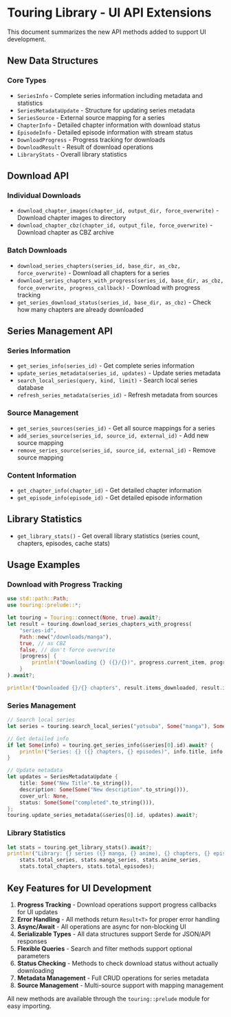 # Touring Library - UI API Extensions

This document summarizes the new API methods added to support UI development.

## New Data Structures

### Core Types
- `SeriesInfo` - Complete series information including metadata and statistics
- `SeriesMetadataUpdate` - Structure for updating series metadata
- `SeriesSource` - External source mapping for a series
- `ChapterInfo` - Detailed chapter information with download status
- `EpisodeInfo` - Detailed episode information with stream status
- `DownloadProgress` - Progress tracking for downloads
- `DownloadResult` - Result of download operations
- `LibraryStats` - Overall library statistics

## Download API

### Individual Downloads
- `download_chapter_images(chapter_id, output_dir, force_overwrite)` - Download chapter images to directory
- `download_chapter_cbz(chapter_id, output_file, force_overwrite)` - Download chapter as CBZ archive

### Batch Downloads
- `download_series_chapters(series_id, base_dir, as_cbz, force_overwrite)` - Download all chapters for a series
- `download_series_chapters_with_progress(series_id, base_dir, as_cbz, force_overwrite, progress_callback)` - Download with progress tracking
- `get_series_download_status(series_id, base_dir, as_cbz)` - Check how many chapters are already downloaded

## Series Management API

### Series Information
- `get_series_info(series_id)` - Get complete series information
- `update_series_metadata(series_id, updates)` - Update series metadata
- `search_local_series(query, kind, limit)` - Search local series database
- `refresh_series_metadata(series_id)` - Refresh metadata from sources

### Source Management
- `get_series_sources(series_id)` - Get all source mappings for a series
- `add_series_source(series_id, source_id, external_id)` - Add new source mapping
- `remove_series_source(series_id, source_id, external_id)` - Remove source mapping

### Content Information
- `get_chapter_info(chapter_id)` - Get detailed chapter information
- `get_episode_info(episode_id)` - Get detailed episode information

## Library Statistics
- `get_library_stats()` - Get overall library statistics (series count, chapters, episodes, cache stats)

## Usage Examples

### Download with Progress Tracking
```rust
use std::path::Path;
use touring::prelude::*;

let touring = Touring::connect(None, true).await?;
let result = touring.download_series_chapters_with_progress(
    "series-id",
    Path::new("/downloads/manga"),
    true, // as CBZ
    false, // don't force overwrite
    |progress| {
        println!("Downloading {} ({}/{})", progress.current_item, progress.current, progress.total);
    }
).await?;

println!("Downloaded {}/{} chapters", result.items_downloaded, result.items_processed);
```

### Series Management
```rust
// Search local series
let series = touring.search_local_series("yotsuba", Some("manga"), Some(10)).await?;

// Get detailed info
if let Some(info) = touring.get_series_info(&series[0].id).await? {
    println!("Series: {} ({} chapters, {} episodes)", info.title, info.chapters_count, info.episodes_count);
}

// Update metadata
let updates = SeriesMetadataUpdate {
    title: Some("New Title".to_string()),
    description: Some(Some("New description".to_string())),
    cover_url: None,
    status: Some(Some("completed".to_string())),
};
touring.update_series_metadata(&series[0].id, updates).await?;
```

### Library Statistics
```rust
let stats = touring.get_library_stats().await?;
println!("Library: {} series ({} manga, {} anime), {} chapters, {} episodes", 
    stats.total_series, stats.manga_series, stats.anime_series, 
    stats.total_chapters, stats.total_episodes);
```

## Key Features for UI Development

1. **Progress Tracking** - Download operations support progress callbacks for UI updates
2. **Error Handling** - All methods return `Result<T>` for proper error handling
3. **Async/Await** - All operations are async for non-blocking UI
4. **Serializable Types** - All data structures support Serde for JSON/API responses
5. **Flexible Queries** - Search and filter methods support optional parameters
6. **Status Checking** - Methods to check download status without actually downloading
7. **Metadata Management** - Full CRUD operations for series metadata
8. **Source Management** - Multi-source support with mapping management

All new methods are available through the `touring::prelude` module for easy importing.
